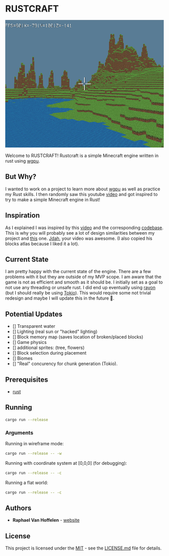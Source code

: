 # RUSTCRAFT

![./photos/world_example1.png](./photos/world_example1.png)

Welcome to RUSTCRAFT!
Rustcraft is a simple Minecraft engine written in rust using [wgpu](https://github.com/gfx-rs/wgpu-rs).

## But Why?

I wanted to work on a project to learn more about [wgpu](https://github.com/gfx-rs/wgpu-rs) as well as practice my Rust skills. I then randomly saw this youtube [video](https://youtu.be/4O0_-1NaWnY) and got inspired to try to make a simple Minecraft engine in Rust!

## Inspiration

As I explained I was inspired by this [video](https://youtu.be/4O0_-1NaWnY) and the corresponding [codebase](https://github.com/jdah/minecraft-weekend). This is why you will probably see a lot of design similarities between my project and [this](https://github.com/jdah/minecraft-weekend) one. [Jdah](https://github.com/jdah), your video was awesome. (I also copied his blocks atlas because I liked it a lot).

## Current State

I am pretty happy with the current state of the engine. There are a few problems with it but they are outside of my MVP scope. I am aware that the game is not as efficient and smooth as it should be. I initially set as a goal to not use any threading or unsafe rust. I did end up eventually using [rayon](https://github.com/rayon-rs/rayon) (but I should really be using [Tokio](https://github.com/tokio-rs/tokio)). This would require some not trivial redesign and maybe I will update this in the future 🤷.

## Potential Updates

- [] Transparent water
- [] Lighting (real sun or "hacked" lighting)
- [] Block memory map (saves location of broken/placed blocks)
- [] Game physics
- [] additional sprites: (tree, flowers)
- [] Block selection during placement
- [] Biomes
- [] "Real" concurency for chunk generation (Tokio).

## Prerequisites

- [rust](https://www.rust-lang.org/learn/get-started)

## Running

```bash
cargo run --release
```

### Arguments

Running in wireframe mode:

```bash
cargo run --release -- -w
```

Running with coordinate system at [0,0,0] (for debugging):

```bash
cargo run --release -- -c
```

Running a flat world:

```bash
cargo run --release -- -c
```

## Authors

- **Raphael Van Hoffelen** - [website](www.raphaelvanhoffelen.com)

## License

This project is licensed under the [MIT](LICENSE) - see the [LICENSE.md](LICENSE) file for
details.
